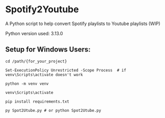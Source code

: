 # Spotify2Youtube

A Python script to help convert Spotify playlists to Youtube playlists (WIP)

Python version used: 3.13.0

## Setup for Windows Users:

```
cd /path/{for_your_project}

Set-ExecutionPolicy Unrestricted -Scope Process  # if venv\Scripts\activate doesn't work

python -m venv venv

venv\Scripts\activate

pip install requirements.txt

py Spot2Utube.py # or python Spot2Utube.py
```
